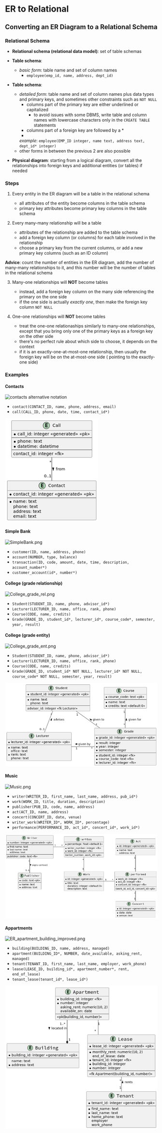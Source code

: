 # ER to Relational

## Converting an ER Diagram to a Relational Schema

### Relational Schema

- **Relational schema (relational data model)**: set of table schemas
- **Table schema**:
    - *basic form*: table name and set of column names
        - `employee(emp_id, name, address, dept_id)`


- **Table schema**:
    - *detailed form*: table name and set of column names plus data types and
      primary keys, and sometimes other
      constraints such as `NOT NULL`
        - columns part of the primary key are either underlined or capitalized
            - to avoid issues with some DBMS, write table and column names with
              lowercase characters only in
              the `CREATE TABLE` statements
        - columns part of a foreign key are followed by a *
        -
        *example*: `employee(EMP_ID integer, name text, address text, dept_id* integer)`
    - other forms in between the previous 2 are also possible
- **Physical diagram**: starting from a logical diagram, convert all the
  relationships into foreign keys and additional entities (or tables) if needed

### Steps

1. Every entity in the ER diagram will be a table in the relational schema
    - all attributes of the entity become columns in the table schema
    - primary key attributes become primary key columns in the table schema


2. Every many-many relationship will be a table
    - attributes of the relationship are added to the table schema
    - add a foreign key column (or columns) for each table involved in the
      relationship
    - choose a primary key from the current columns, or add a new primary key
      columns (such as an ID column)

**Advice**: count the number of entities in the ER diagram, add the number of
many-many relationships to it, and this
number will be the number of tables in the relational schema

3. Many-one relationships will **NOT** become tables
    - instead, add a foreign key column on the many side referencing the primary
      on the one side
    - if the one side is actually *exactly one*, then make the foreign key
      column `NOT NULL`

4. One-one relationships will **NOT** become tables
    - treat the one-one relationaships similarly to many-one relationships,
      except that you bring only one of the
      primary keys as a foreign key on the other side
    - there's no perfect rule about which side to choose, it depends on the
      context
    - if it is an exactly-one-at-most-one relationship, then usually the foreign
      key will be on the at-most-one side (
      pointing to the exactly-one side)

### Examples

#### Contacts

![contacts alternative notation](../images/contacts_alt.png)

- `contact(CONTACT_ID, name, phone, address, email)`
- `call(CALL_ID, phone, date, time, contact_id*)`

![contacts alternative notation](../images/contacts_phys_uml.png)

#### Simple Bank

![SimpleBank.png](../images/SimpleBank.png)

- `customer(ID, name, address, phone)`
- `account(NUMBER, type, balance)`
- `transaction(ID, code, amount, date, time, description, account_number*)`
- `customer_account(id*, number*)`

#### College (grade relationship)

![College_grade_rel.png](../images/College_grade_rel.png)

- `Student(STUDENT_ID, name, phone, advisor_id*)`
- `Lecturer(LECTURER_ID, name, office, rank, phone)`
- `Course(CODE, name, credits)`
- `Grade(GRADE_ID, student_id*, lecturer_id*, course_code*, semester, year, result)`

#### College (grade entity)

![College_grade_ent.png](../images/College_grade_ent.png)

- `Student(STUDENT_ID, name, phone, advisor_id*)`
- `Lecturer(LECTURER_ID, name, office, rank, phone)`
- `Course(CODE, name, credits)`
- `Grade(GRADE_ID, student_id* NOT NULL, lecturer_id* NOT NULL, course_code* NOT NULL, semester, year, result)`

![College_phys_uml.png](../images/College_phys_uml.png)

#### Music

![Music.png](../images/Music.png)

- `writer(WRITER_ID, first_name, last_name, address, pub_id*)`
- `work(WORK_ID, title, duration, description)`
- `publisher(PUB_ID, code, name, address)`
- `act(ACT_ID, name, address)`
- `concert(CONCERT_ID, date, venue)`
- `writer_work(WRITER_ID*, WORK_ID*, percentage)`
- `performance(PERFORMANCE_ID, act_id*, concert_id*, work_id*)`

![Music_phys_uml.png](../images/Music_phys_uml.png)

#### Appartments

![ER_apartment_building_improved.png](../images/ER_apartment_building_improved.png)

- `building(BUILDING_ID, name, address, managed)`
- `apartment(BUILDING_ID*, NUMBER, date_available, asking_rent, managed)`
- `tenant(TENANT_ID, first_name, last_name, employer, work_phone)`
- `lease(LEASE_ID, building_id*, apartment_number*, rent, end_of_lease)`
- `tenant_lease(tenant_id*, lease_id*)`

![ER_apartment_building_phys_uml.png](../images/ER_apartment_building_phys_uml.png)